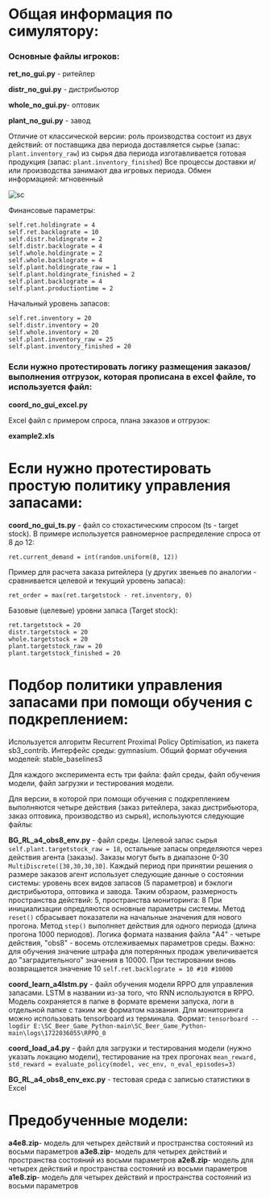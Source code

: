 # Общая информация по симулятору:
### Основные файлы игроков:

**ret_no_gui.py** - ритейлер

**distr_no_gui.py** - дистрибьютор

**whole_no_gui.py**- оптовик

**plant_no_gui.py** - завод

Отличие от классической версии: роль производства состоит из двух действий: от поставщика два периода доставляется сырье (запас: ```plant.inventory_raw```) из сырья два периода изготавливается готовая продукция (запас: ```plant.inventory_finished```)
Все процессы доставки и/или производства занимают два игровых периода. Обмен информацией: мгновенный

![sc](https://github.com/user-attachments/assets/a7e163be-d54e-4156-a813-09a6bb5eea7a)

Финансовые параметры:
```
self.ret.holdingrate = 4
self.ret.backlograte = 10 
self.distr.holdingrate = 2
self.distr.backlograte = 4
self.whole.holdingrate = 2
self.whole.backlograte = 4
self.plant.holdingrate_raw = 1
self.plant.holdingrate_finished = 2
self.plant.backlograte = 4
self.plant.productiontime = 2
```

Начальный уровень запасов:
```
self.ret.inventory = 20
self.distr.inventory = 20
self.whole.inventory = 20
self.plant.inventory_raw = 25
self.plant.inventory_finished = 20
```

### Если нужно протестировать логику размещения заказов/выполнения отгрузок, которая прописана в excel файле, то используется файл:

**coord_no_gui_excel.py**

Excel файл с примером спроса, плана заказов и отгрузок:

**example2.xls**

# Если нужно протестировать простую политику управления запасами:

**coord_no_gui_ts.py** - файл со стохастическим спросом (ts - target stock). В примере используется равномерное распределение спроса от 8 до 12:

```
ret.current_demand = int(random.uniform(8, 12))
```

Пример для расчета заказа ритейлера (у других звеньев по аналогии - сравнивается целевой и текущий уровень запаса):
```
ret_order = max(ret.targetstock - ret.inventory, 0)
```

Базовые (целевые) уровни запаса (Target stock):
```
ret.targetstock = 20
distr.targetstock = 20
whole.targetstock = 20
plant.targetstock_raw = 20
plant.targetstock_finished = 20
```

# Подбор политики управления запасами при помощи обучения с подкреплением:

Используется алгоритм Recurrent Proximal Policy Optimisation, из пакета sb3_contrib. Интерфейс среды: gymnasium. Общий формат обучения моделей: stable_baselines3

Для каждого эксперимента есть три файла: файл среды, файл обучения модели, файл загрузки и тестирования модели. 

Для версии, в которой при помощи обучения с подкреплением выполняются четыре действия (заказ ритейлера, заказ дистрибьютора, заказ оптовика, производство из сырья), используются следующие файлы:


**BG_RL_a4_obs8_env.py** - файл среды. Целевой запас сырья ```self.plant.targetstock_raw = 18```, остальные запасы определяются через действия агента (заказы). Заказы могут быть в диапазоне 0-30 ```MultiDiscrete([30,30,30,30]```. Каждый период при принятии решения о размере заказов агент использует следующие данные о состоянии системы: уровень всех видов запасов (5 параметров) и бэклоги дистрибьютора, оптовика и завода. Таким обзраом, размерность пространства действий: 5, пространства мониторинга: 8
При инициализации опредляются основные параметры системы. Метод ```reset()``` сбрасывает показатели на начальные значения для нового прогона. Метод ```step()``` выполняет действия для одного периода (длина прогона 1000 периодов). Логика формата названия файла "A4" - четыре действия, "obs8" - восемь отслеживаемых параметров среды. Важно: для обучения значение штрафа для потерянных продаж увеличивается до "заградительного" значения в 10000. При тестировании вновь возвращается значение 10 ```self.ret.backlograte = 10 #10 #10000```


**coord_learn_a4lstm.py** - файл обучения модели RPPO для управления запасами. LSTM в названии из-за того, что RNN используются в RPPO. Модель сохраняется в папке в формате времени запуска, логи в отдельной папке с таким же форматом названия. Для мониторинга можно использовать tensorboard из терминала. Формат: ```tensorboard --logdir E:\SC_Beer_Game_Python-main\SC_Beer_Game_Python-main\logs\1722036055\RPPO_0```


**coord_load_a4.py** - файл для загрузки и тестирования модели (нужно указать локацию модели), тестирование на трех прогонах ```mean_reward, std_reward = evaluate_policy(model, vec_env, n_eval_episodes=3)```

**BG_RL_a4_obs8_env_exc.py** - тестовая среда с записью статистики в Excel

# Предобученные модели:

**a4e8.zip**- модель для четырех действий и пространства состояний из восьми параметров
**a3e8.zip**- модель для четырех действий и пространства состояний из восьми параметров
**a2e8.zip**- модель для четырех действий и пространства состояний из восьми параметров
**a1e8.zip**- модель для четырех действий и пространства состояний из восьми параметров
